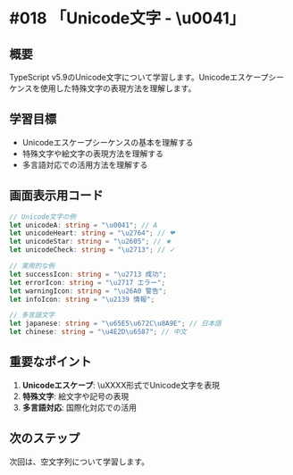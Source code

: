 # #018 「Unicode文字 - \u0041」

## 概要
TypeScript v5.9のUnicode文字について学習します。Unicodeエスケープシーケンスを使用した特殊文字の表現方法を理解します。

## 学習目標
- Unicodeエスケープシーケンスの基本を理解する
- 特殊文字や絵文字の表現方法を理解する
- 多言語対応での活用方法を理解する

## 画面表示用コード

```typescript
// Unicode文字の例
let unicodeA: string = "\u0041"; // A
let unicodeHeart: string = "\u2764"; // ❤
let unicodeStar: string = "\u2605"; // ★
let unicodeCheck: string = "\u2713"; // ✓

// 実用的な例
let successIcon: string = "\u2713 成功";
let errorIcon: string = "\u2717 エラー";
let warningIcon: string = "\u26A0 警告";
let infoIcon: string = "\u2139 情報";

// 多言語文字
let japanese: string = "\u65E5\u672C\u8A9E"; // 日本語
let chinese: string = "\u4E2D\u6587"; // 中文
```

## 重要なポイント
1. **Unicodeエスケープ**: \uXXXX形式でUnicode文字を表現
2. **特殊文字**: 絵文字や記号の表現
3. **多言語対応**: 国際化対応での活用

## 次のステップ
次回は、空文字列について学習します。
